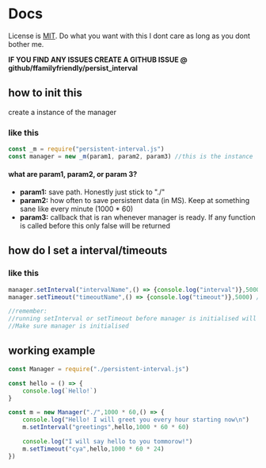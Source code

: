 # Docs
License is [MIT](https://mit-license.org/). Do what you want with this I dont care as long as you dont bother me.

**IF YOU FIND ANY ISSUES CREATE A GITHUB ISSUE @ github/ffamilyfriendly/persist_interval**

## how to init this 
create a instance of the manager

### like this
```js
const _m = require("persistent-interval.js")
const manager = new _m(param1, param2, param3) //this is the instance
```
#### what are param1, param2, or param 3?
* **param1:** save path. Honestly just stick to "./"
* **param2:** how often to save persistent data (in MS). Keep at something sane like every minute (1000 * 60)
* **param3:** callback that is ran whenever manager is ready. If any function is called before this only false will be returned

## how do I set a interval/timeouts

### like this
```js
manager.setInterval("intervalName",() => {console.log("interval")},5000) //ran every 5 seconds
manager.setTimeout("timeoutName",() => {console.log("timeout")},5000) //ran just once in 5 seconds

//remember:
//running setInterval or setTimeout before manager is initialised will just return false and wont work.
//Make sure manager is initialised 
```

## working example
```js
const Manager = require("./persistent-interval.js")

const hello = () => {
    console.log(`Hello!`)
}

const m = new Manager("./",1000 * 60,() => {
    console.log("Hello! I will greet you every hour starting now\n")
    m.setInterval("greetings",hello,1000 * 60 * 60)

    console.log("I will say hello to you tommorow!")
    m.setTimeout("cya",hello,1000 * 60 * 24)
})
```
